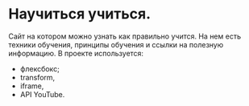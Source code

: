 # Научиться учиться.

Сайт на котором можно узнать как правильно учится. На нем есть техники обучения, принципы обучения и ссылки на полезную информацию. В проекте используется:
* флексбокс;
* transform,
* iframe,
* API YouTube.